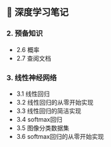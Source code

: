 ## :watermelon: 深度学习笔记

### 2. 预备知识

- 2.6 概率
- 2.7 查阅文档

### 3. 线性神经网络

- 3.1 线性回归
- 3.2 线性回归的从零开始实现
- 3.3 线性回归的简洁实现
- 3.4 softmax回归
- 3.5 图像分类数据集
- 3.6 softmax回归的从零开始实现
